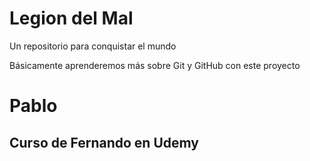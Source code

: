 # Legion del Mal

Un repositorio para conquistar el mundo

Básicamente aprenderemos más sobre Git y GitHub con este proyecto

# Pablo

## Curso de Fernando en Udemy
